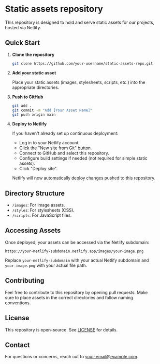 # Static assets repository

This repository is designed to hold and serve static assets for our projects, hosted via Netlify.

## Quick Start

1. **Clone the repository**

   ```bash
   git clone https://github.com/your-username/static-assets-repo.git
   ```

2. **Add your static asset**

   Place your static assets (images, stylesheets, scripts, etc.) into the appropriate directories.

3. **Push to GitHub**

   ```bash
   git add .
   git commit -m "Add [Your Asset Name]"
   git push origin main
   ```

4. **Deploy to Netlify**

   If you haven't already set up continuous deployment:

   - Log in to your Netlify account.
   - Click the "New site from Git" button.
   - Connect to GitHub and select this repository.
   - Configure build settings if needed (not required for simple static assets).
   - Click "Deploy site".

   Netlify will now automatically deploy changes pushed to this repository.

## Directory Structure

- `/images`: For image assets.
- `/styles`: For stylesheets (CSS).
- `/scripts`: For JavaScript files.

## Accessing Assets

Once deployed, your assets can be accessed via the Netlify subdomain:

```
https://your-netlify-subdomain.netlify.app/images/your-image.png
```

Replace `your-netlify-subdomain` with your actual Netlify subdomain and `your-image.png` with your actual file path.

## Contributing

Feel free to contribute to this repository by opening pull requests. Make sure to place assets in the correct directories and follow naming conventions.

## License

This repository is open-source. See [LICENSE](./LICENSE) for details.

## Contact

For questions or concerns, reach out to [your-email@example.com](mailto:your-email@example.com).
